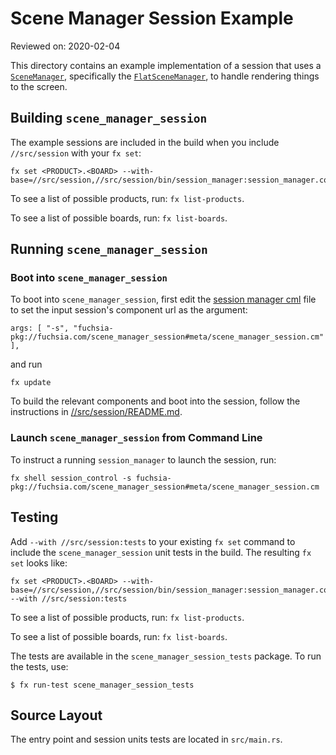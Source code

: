 # Scene Manager Session Example

Reviewed on: 2020-02-04

This directory contains an example implementation of a session that uses a [`SceneManager`](//src/session/lib/scene_management/src/scene_manager.rs), specifically the [`FlatSceneManager`](//src/session/lib/scene_management/src/flat_scene_manager.rs), to handle rendering things to the screen.

## Building `scene_manager_session`

The example sessions are included in the build when you include `//src/session` with your `fx set`:

```
fx set <PRODUCT>.<BOARD> --with-base=//src/session,//src/session/bin/session_manager:session_manager.config
```

To see a list of possible products, run: `fx list-products`.

To see a list of possible boards, run: `fx list-boards`.

## Running `scene_manager_session`
### Boot into `scene_manager_session`

To boot into `scene_manager_session`, first edit the [session manager cml](//src/session/bin/session_manager/meta/session_manager.cml) file to set the input session's component url as the argument:
```
args: [ "-s", "fuchsia-pkg://fuchsia.com/scene_manager_session#meta/scene_manager_session.cm" ],
```
and run
```
fx update
```

To build the relevant components and boot into the session, follow the instructions in [//src/session/README.md](//src/session/README.md).

### Launch `scene_manager_session` from Command Line

To instruct a running `session_manager` to launch the session, run:
```
fx shell session_control -s fuchsia-pkg://fuchsia.com/scene_manager_session#meta/scene_manager_session.cm
```

## Testing

Add `--with //src/session:tests` to your existing `fx set` command to include the `scene_manager_session` unit tests in the build. The resulting `fx set` looks like:
```
fx set <PRODUCT>.<BOARD> --with-base=//src/session,//src/session/bin/session_manager:session_manager.config --with //src/session:tests
```
To see a list of possible products, run: `fx list-products`.

To see a list of possible boards, run: `fx list-boards`.

The tests are available in the `scene_manager_session_tests` package. To run the tests, use:
```
$ fx run-test scene_manager_session_tests
```

## Source Layout

The entry point and session units tests are located in `src/main.rs`.
